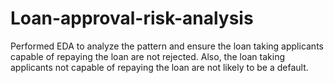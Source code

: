 # Loan-approval-risk-analysis
Performed EDA to analyze the pattern and ensure the loan taking applicants capable of repaying the loan are not rejected.
Also, the loan taking applicants not capable of repaying the loan are not likely to be a default.
